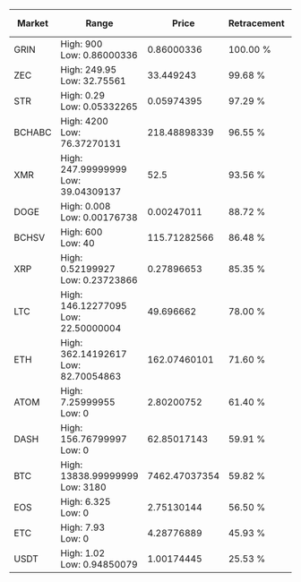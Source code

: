 | Market | Range | Price| Retracement | Doubles to 50% |
| --- | --- | --- | --- | --- |
| GRIN | High: 900<br />Low: 0.86000336 | 0.86000336 | 100.00 % | 523.75 |
| ZEC | High: 249.95<br />Low: 32.75561 | 33.449243 | 99.68 % | 4.23 |
| STR | High: 0.29<br />Low: 0.05332265 | 0.05974395 | 97.29 % | 2.87 |
| BCHABC | High: 4200<br />Low: 76.37270131 | 218.48898339 | 96.55 % | 9.79 |
| XMR | High: 247.99999999<br />Low: 39.04309137 | 52.5 | 93.56 % | 2.73 |
| DOGE | High: 0.008<br />Low: 0.00176738 | 0.00247011 | 88.72 % | 1.98 |
| BCHSV | High: 600<br />Low: 40 | 115.71282566 | 86.48 % | 2.77 |
| XRP | High: 0.52199927<br />Low: 0.23723866 | 0.27896653 | 85.35 % | 1.36 |
| LTC | High: 146.12277095<br />Low: 22.50000004 | 49.696662 | 78.00 % | 1.70 |
| ETH | High: 362.14192617<br />Low: 82.70054863 | 162.07460101 | 71.60 % | 1.37 |
| ATOM | High: 7.25999955<br />Low: 0 | 2.80200752 | 61.40 % | 1.30 |
| DASH | High: 156.76799997<br />Low: 0 | 62.85017143 | 59.91 % | 1.25 |
| BTC | High: 13838.99999999<br />Low: 3180 | 7462.47037354 | 59.82 % | 1.14 |
| EOS | High: 6.325<br />Low: 0 | 2.75130144 | 56.50 % | 1.15 |
| ETC | High: 7.93<br />Low: 0 | 4.28776889 | 45.93 % | 0.00 |
| USDT | High: 1.02<br />Low: 0.94850079 | 1.00174445 | 25.53 % | 0.00 |
